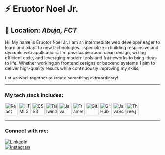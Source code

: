 # ⚡ Eruotor Noel Jr. 

**📍 Location:** *Abuja, FCT*  
---

Hi! My name is Eruotor Noel Jr. I am an intermediate web developer eager to learn and adapt to new technologies. I specialize in building responsive and dynamic web applications. I'm passionate about clean design, writing efficient code, and leveraging modern tools and frameworks to bring ideas to life. Whether working on frontend designs or backend systems, I aim to deliver high-quality results while continuously improving my skills.

Let us work together to create something extraordinary!

---

### My tech stack includes:

<img src="https://cdn.jsdelivr.net/gh/devicons/devicon/icons/react/react-original.svg" width="40" title="React" />
<img src="https://cdn.jsdelivr.net/gh/devicons/devicon/icons/html5/html5-original.svg" width="40" title="HTML5" />
<img src="https://cdn.jsdelivr.net/gh/devicons/devicon/icons/css3/css3-original.svg" width="40" title="CSS3" />
<img src="https://cdn.jsdelivr.net/gh/devicons/devicon/icons/tailwindcss/tailwindcss-plain.svg" width="40" title="Tailwind CSS" />
<img src="https://cdn.jsdelivr.net/gh/devicons/devicon/icons/java/java-original.svg" width="40" title="Java" />
<img src="https://cdn.jsdelivr.net/gh/devicons/devicon/icons/framer/framer-original.svg" width="40" title="Framer Motion" />
<img src="https://cdn.jsdelivr.net/gh/devicons/devicon/icons/git/git-original.svg" width="40" title="Git" />
<img src="https://cdn.jsdelivr.net/gh/devicons/devicon/icons/github/github-original.svg" width="40" title="GitHub" />
<img src="https://cdn.jsdelivr.net/gh/devicons/devicon/icons/javascript/javascript-original.svg" width="40" title="JavaScript" />
<img src="https://cdn.jsdelivr.net/gh/devicons/devicon/icons/threejs/threejs-original.svg" width="40" title="Three.js" />

---

### Connect with me:

[![LinkedIn](https://img.shields.io/badge/-LinkedIn-0077B5?style=flat&logo=linkedin&logoColor=white)](https://www.linkedin.com/in/noel-eruotor-7b7210316?utm_source=share&utm_campaign=share_via&utm_content=profile&utm_medium=android_app)  
[![Instagram](https://img.shields.io/badge/-Instagram-E4405F?style=flat&logo=instagram&logoColor=white)](https://www.instagram.com/noel.jr00?igsh=MTl4NXVpa2JuMHc2MQ==)
